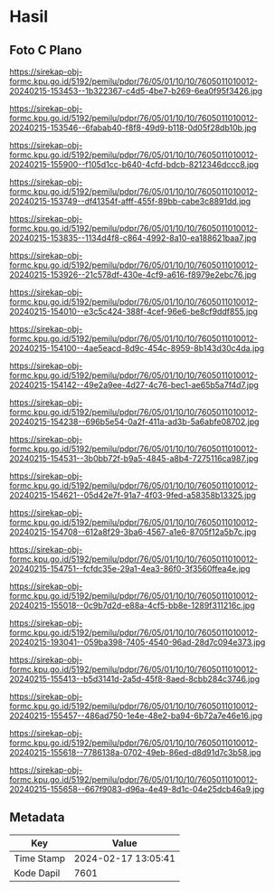 # Hasil

## Foto C Plano

https://sirekap-obj-formc.kpu.go.id/5192/pemilu/pdpr/76/05/01/10/10/7605011010012-20240215-153453--1b322367-c4d5-4be7-b269-6ea0f95f3426.jpg

https://sirekap-obj-formc.kpu.go.id/5192/pemilu/pdpr/76/05/01/10/10/7605011010012-20240215-153546--6fabab40-f8f8-49d9-b118-0d05f28db10b.jpg

https://sirekap-obj-formc.kpu.go.id/5192/pemilu/pdpr/76/05/01/10/10/7605011010012-20240215-155900--f105d1cc-b640-4cfd-bdcb-8212346dccc8.jpg

https://sirekap-obj-formc.kpu.go.id/5192/pemilu/pdpr/76/05/01/10/10/7605011010012-20240215-153749--df41354f-afff-455f-89bb-cabe3c8891dd.jpg

https://sirekap-obj-formc.kpu.go.id/5192/pemilu/pdpr/76/05/01/10/10/7605011010012-20240215-153835--1134d4f8-c864-4992-8a10-ea188621baa7.jpg

https://sirekap-obj-formc.kpu.go.id/5192/pemilu/pdpr/76/05/01/10/10/7605011010012-20240215-153926--21c578df-430e-4cf9-a616-f8979e2ebc76.jpg

https://sirekap-obj-formc.kpu.go.id/5192/pemilu/pdpr/76/05/01/10/10/7605011010012-20240215-154010--e3c5c424-388f-4cef-96e6-be8cf9ddf855.jpg

https://sirekap-obj-formc.kpu.go.id/5192/pemilu/pdpr/76/05/01/10/10/7605011010012-20240215-154100--4ae5eacd-8d9c-454c-8959-8b143d30c4da.jpg

https://sirekap-obj-formc.kpu.go.id/5192/pemilu/pdpr/76/05/01/10/10/7605011010012-20240215-154142--49e2a9ee-4d27-4c76-bec1-ae65b5a7f4d7.jpg

https://sirekap-obj-formc.kpu.go.id/5192/pemilu/pdpr/76/05/01/10/10/7605011010012-20240215-154238--696b5e54-0a2f-411a-ad3b-5a6abfe08702.jpg

https://sirekap-obj-formc.kpu.go.id/5192/pemilu/pdpr/76/05/01/10/10/7605011010012-20240215-154531--3b0bb72f-b9a5-4845-a8b4-7275116ca987.jpg

https://sirekap-obj-formc.kpu.go.id/5192/pemilu/pdpr/76/05/01/10/10/7605011010012-20240215-154621--05d42e7f-91a7-4f03-9fed-a58358b13325.jpg

https://sirekap-obj-formc.kpu.go.id/5192/pemilu/pdpr/76/05/01/10/10/7605011010012-20240215-154708--612a8f29-3ba6-4567-a1e6-8705f12a5b7c.jpg

https://sirekap-obj-formc.kpu.go.id/5192/pemilu/pdpr/76/05/01/10/10/7605011010012-20240215-154751--fcfdc35e-29a1-4ea3-86f0-3f3560ffea4e.jpg

https://sirekap-obj-formc.kpu.go.id/5192/pemilu/pdpr/76/05/01/10/10/7605011010012-20240215-155018--0c9b7d2d-e88a-4cf5-bb8e-1289f311216c.jpg

https://sirekap-obj-formc.kpu.go.id/5192/pemilu/pdpr/76/05/01/10/10/7605011010012-20240215-193041--059ba398-7405-4540-96ad-28d7c094e373.jpg

https://sirekap-obj-formc.kpu.go.id/5192/pemilu/pdpr/76/05/01/10/10/7605011010012-20240215-155413--b5d3141d-2a5d-45f8-8aed-8cbb284c3746.jpg

https://sirekap-obj-formc.kpu.go.id/5192/pemilu/pdpr/76/05/01/10/10/7605011010012-20240215-155457--486ad750-1e4e-48e2-ba94-6b72a7e46e16.jpg

https://sirekap-obj-formc.kpu.go.id/5192/pemilu/pdpr/76/05/01/10/10/7605011010012-20240215-155618--7786138a-0702-49eb-86ed-d8d91d7c3b58.jpg

https://sirekap-obj-formc.kpu.go.id/5192/pemilu/pdpr/76/05/01/10/10/7605011010012-20240215-155658--667f9083-d96a-4e49-8d1c-04e25dcb46a9.jpg


## Metadata

| Key        | Value               |
| ---------- | ------------------- |
| Time Stamp | 2024-02-17 13:05:41 |
| Kode Dapil | 7601                |



